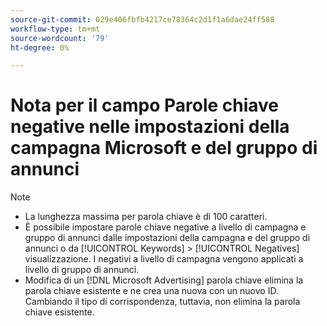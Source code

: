 ```yaml
---
source-git-commit: 029e406fbfb4217ce78364c2d1f1a6dae24ff588
workflow-type: tm+mt
source-wordcount: '79'
ht-degree: 0%

---
```

# Nota per il campo Parole chiave negative nelle impostazioni della campagna Microsoft e del gruppo di annunci

>[!NOTE]
>
>* La lunghezza massima per parola chiave è di 100 caratteri.
>* È possibile impostare parole chiave negative a livello di campagna e gruppo di annunci dalle impostazioni della campagna e del gruppo di annunci o da [!UICONTROL Keywords] > [!UICONTROL Negatives] visualizzazione. I negativi a livello di campagna vengono applicati a livello di gruppo di annunci.
>* Modifica di un [!DNL Microsoft Advertising] parola chiave elimina la parola chiave esistente e ne crea una nuova con un nuovo ID. Cambiando il tipo di corrispondenza, tuttavia, non elimina la parola chiave esistente.

